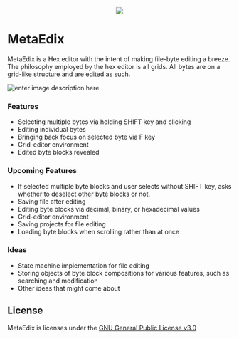 <p align="center">
<img src="https://github.com/JohnPhilosopher/MetaEdix/blob/master/logo.png?raw=true"/>
</p>

# MetaEdix
MetaEdix is a Hex editor with the intent of making file-byte editing a breeze. The philosophy employed by the hex editor is all grids. All bytes are on a grid-like structure and are edited as such.

![enter image description here](https://raw.githubusercontent.com/JohnPhilosopher/MetaEdix/master/MetaEdix.png)
### Features
 - Selecting multiple bytes via holding SHIFT key and clicking
 - Editing individual bytes
 - Bringing back focus on selected byte via F key
 - Grid-editor environment
 - Edited byte blocks revealed
### Upcoming Features
 - If selected multiple byte blocks and user selects without SHIFT key, asks whether to deselect other byte blocks or not.
 - Saving file after editing
 - Editing byte blocks via decimal, binary, or hexadecimal values
 - Grid-editor environment
 - Saving projects for file editing
 - Loading byte blocks when scrolling rather than at once
### Ideas
 - State machine implementation for file editing
 - Storing objects of byte block compositions for various features, such as searching and modification
 - Other ideas that might come about
## License
MetaEdix is licenses under the [GNU General Public License v3.0](https://github.com/JohnPhilosopher/MetaEdix/blob/master/LICENSE)
